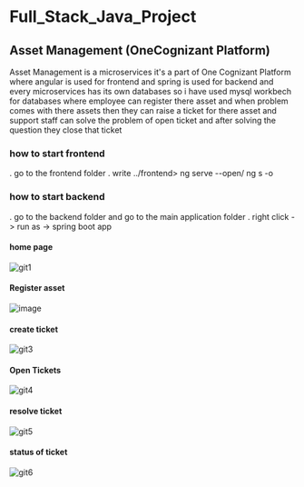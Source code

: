 # Full_Stack_Java_Project
## Asset Management (OneCognizant Platform)
Asset Management is a microservices it's a part of One Cognizant Platform where angular is used for frontend and spring is used for backend and every microservices has its own databases so i have used mysql workbech for databases where employee can register there asset and when problem comes with there assets then they can raise a ticket for there asset and support staff can solve the problem of open ticket and after solving the question they close that ticket
### how to start frontend 
. go to the frontend folder
. write ../frontend> ng serve --open/ ng s -o
### how to start backend 
. go to the backend folder and go to the main application folder
. right click -> run as -> spring boot app
#### home page
![git1](https://github.com/Abhishek-1310/Full_Stack_Java_Project/assets/76660763/8fd8fba7-df46-420b-b5d7-661292cfdf05)

#### Register asset
![image](https://github.com/Abhishek-1310/Full_Stack_Java_Project/assets/76660763/592ca9a4-8f33-449c-9f9b-1c6663d982c3)

#### create ticket
![git3](https://github.com/Abhishek-1310/Full_Stack_Java_Project/assets/76660763/5343ed2d-2eb2-4f9e-8ba0-eeecfc0642e2)

#### Open Tickets
![git4](https://github.com/Abhishek-1310/Full_Stack_Java_Project/assets/76660763/be68a855-3ec3-418c-a21a-d92b8e3773c0)

#### resolve ticket
![git5](https://github.com/Abhishek-1310/Full_Stack_Java_Project/assets/76660763/8f2ea01f-18a5-4044-9e32-95d61e4cabb6)

#### status of ticket
![git6](https://github.com/Abhishek-1310/Full_Stack_Java_Project/assets/76660763/4c81f1ba-937b-48c6-abf6-61fca2e024c3)



